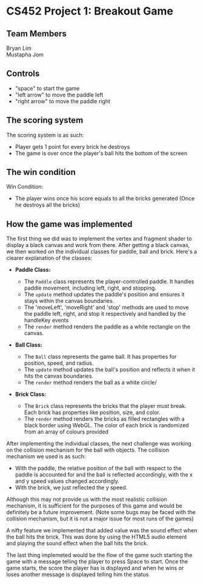 # CS452 Project 1: Breakout Game

## Team Members

Bryan Lim  
Mustapha Jom

## Controls

- "space" to start the game
- "left arrow" to move the paddle left
- "right arrow" to move the paddle right

## The scoring system

The scoring system is as such:

- Player gets 1 point for every brick he destroys
- The game is over once the player's ball hits the bottom of the screen

## The win condition

Win Condition:

- The player wins once his score equals to all the bricks generated (Once he destroys all the bricks)

## How the game was implemented

The first thing we did was to implement the vertex and fragment shader to display a black canvas and work from there.
After getting a black canvas, we then worked on the individual classes for paddle, ball and brick. Here's a clearer explanation of the classes:

- **Paddle Class:**

  - The `Paddle` class represents the player-controlled paddle. It handles paddle movement, including left, right, and stopping.
  - The `update` method updates the paddle's position and ensures it stays within the canvas boundaries.
  - The 'moveLeft', 'moveRight' and 'stop' methods are used to move the paddle left, right, and stop it respectively and handled by the handleKey events
  - The `render` method renders the paddle as a white rectangle on the canvas.

- **Ball Class:**

  - The `Ball` class represents the game ball. It has properties for position, speed, and radius.
  - The `update` method updates the ball's position and reflects it when it hits the canvas boundaries.
  - The `render` method renders the ball as a white circle/

- **Brick Class:**

  - The `Brick` class represents the bricks that the player must break. Each brick has properties like position, size, and color.
  - The `render` method renders the bricks as filled rectangles with a black border using WebGL. The color of each brick is randomized from an array of colours provided

After implementing the individual classes, the next challenge was working on the collision mechanism for the ball with objects. The collision mechanism we used is as such:

- With the paddle, the relative position of the ball with respect to the paddle is accounted for and the ball is reflected accordingly, with the x and y speed values changed accordingly.
- With the brick, we just reflected the y speed.

Although this may not provide us with the most realistic collision mechanism, it is sufficient for the purposes of this game and would be definitely be a future improvement. (Note some bugs may be faced with the collision mechanism, but it is not a major issue for most runs of the games)

A nifty feature we implemented that added value was the sound effect when the ball hits the brick. This was done by using the HTML5 audio element and playing the sound effect when the ball hits the brick.

The last thing implemeted would be the flow of the game such starting the game with a message telling the player to press Space to start. Once the game starts, the score the player has is displayed and when he wins or loses another message is displayed telling him the status
